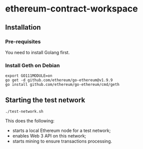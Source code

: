 # ethereum-contract-workspace

## Installation

### Pre-requisites
You need to install Golang first.

### Install Geth on Debian
```shell
export GO111MODULE=on
go get -d github.com/ethereum/go-ethereum@v1.9.9
go install github.com/ethereum/go-ethereum/cmd/geth
```

## Starting the test network
```shell
./test-network.sh
```

This does the following:
- starts a local Ethereum node for a test network;
- enables Web 3 API on this network;
- starts mining to ensure transactions processing.
